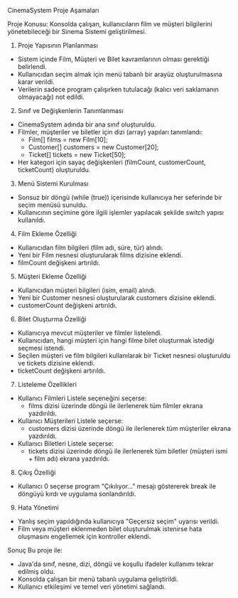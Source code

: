 CinemaSystem Proje Aşamaları

Proje Konusu:
Konsolda çalışan, kullanıcıların film ve müşteri bilgilerini yönetebileceği bir Sinema Sistemi geliştirilmesi.

1. Proje Yapısının Planlanması
- Sistem içinde Film, Müşteri ve Bilet kavramlarının olması gerektiği belirlendi.
- Kullanıcıdan seçim almak için menü tabanlı bir arayüz oluşturulmasına karar verildi.
- Verilerin sadece program çalışırken tutulacağı (kalıcı veri saklamanın olmayacağı) not edildi.

2. Sınıf ve Değişkenlerin Tanımlanması
- CinemaSystem adında bir ana sınıf oluşturuldu.
- Filmler, müşteriler ve biletler için dizi (array) yapıları tanımlandı:
  - Film[] films = new Film[10];
  - Customer[] customers = new Customer[20];
  - Ticket[] tickets = new Ticket[50];
- Her kategori için sayaç değişkenleri (filmCount, customerCount, ticketCount) oluşturuldu.

3. Menü Sistemi Kurulması
- Sonsuz bir döngü (while (true)) içerisinde kullanıcıya her seferinde bir seçim menüsü sunuldu.
- Kullanıcının seçimine göre ilgili işlemler yapılacak şekilde switch yapısı kullanıldı.

4. Film Ekleme Özelliği
- Kullanıcıdan film bilgileri (film adı, süre, tür) alındı.
- Yeni bir Film nesnesi oluşturularak films dizisine eklendi.
- filmCount değişkeni artırıldı.

5. Müşteri Ekleme Özelliği
- Kullanıcıdan müşteri bilgileri (isim, email) alındı.
- Yeni bir Customer nesnesi oluşturularak customers dizisine eklendi.
- customerCount değişkeni artırıldı.

6. Bilet Oluşturma Özelliği
- Kullanıcıya mevcut müşteriler ve filmler listelendi.
- Kullanıcıdan, hangi müşteri için hangi filme bilet oluşturmak istediği seçmesi istendi.
- Seçilen müşteri ve film bilgileri kullanılarak bir Ticket nesnesi oluşturuldu ve tickets dizisine eklendi.
- ticketCount değişkeni artırıldı.

7. Listeleme Özellikleri
- Kullanıcı Filmleri Listele seçeneğini seçerse:
  - films dizisi üzerinde döngü ile ilerlenerek tüm filmler ekrana yazdırıldı.
- Kullanıcı Müşterileri Listele seçerse:
  - customers dizisi üzerinde döngü ile ilerlenerek tüm müşteriler ekrana yazdırıldı.
- Kullanıcı Biletleri Listele seçerse:
  - tickets dizisi üzerinde döngü ile ilerlenerek tüm biletler (müşteri ismi + film adı) ekrana yazdırıldı.

8. Çıkış Özelliği
- Kullanıcı 0 seçerse program "Çıkılıyor..." mesajı göstererek break ile döngüyü kırdı ve uygulama sonlandırıldı.

9. Hata Yönetimi
- Yanlış seçim yapıldığında kullanıcıya "Geçersiz seçim" uyarısı verildi.
- Film veya müşteri eklenmeden bilet oluşturulmak istenirse hata oluşmasını engellemek için kontroller eklendi.

Sonuç
Bu proje ile:
- Java'da sınıf, nesne, dizi, döngü ve koşullu ifadeler kullanımı tekrar edilmiş oldu.
- Konsolda çalışan bir menü tabanlı uygulama geliştirildi.
- Kullanıcı etkileşimi ve temel veri yönetimi sağlandı.
